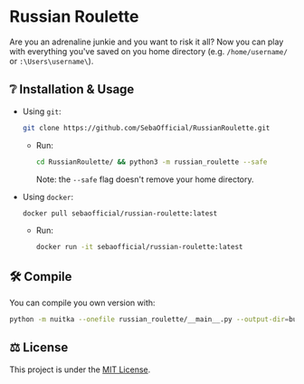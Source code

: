 # Russian Roulette
Are you an adrenaline junkie and you want to risk it all?
Now you can play with everything you've saved on you home directory (e.g. `/home/username/` or `:\Users\username\`).

## ❔ Installation & Usage
* Using `git`:
    ```bash
    git clone https://github.com/SebaOfficial/RussianRoulette.git
    ```

    - Run:
        ```bash
        cd RussianRoulette/ && python3 -m russian_roulette --safe
        ```
        Note: the `--safe` flag doesn't remove your home directory.

* Using `docker`:
    ```bash
    docker pull sebaofficial/russian-roulette:latest
    ```

    - Run:
        ```bash
        docker run -it sebaofficial/russian-roulette:latest
        ```

## 🛠 Compile
You can compile you own version with:
```bash
python -m nuitka --onefile russian_roulette/__main__.py --output-dir=build --output-filename=russian_roulette
```

## ⚖️ License
This project is under the [MIT License](https://github.com/SebaOfficial/RussianRoulette/blob/main/LICENSE).
